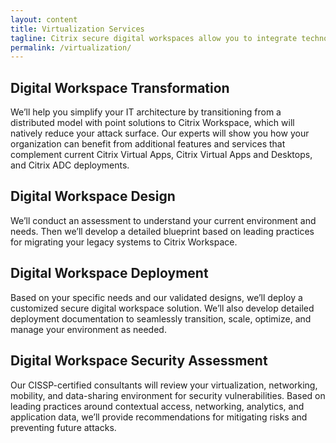 ```yaml
---
layout: content
title: Virtualization Services
tagline: Citrix secure digital workspaces allow you to integrate technologies, platforms, devices, and clouds to secure and simplify IT management. You can give employees personalized access to the relevant systems and tools they need, when and how they need them.
permalink: /virtualization/
---
```


## Digital Workspace Transformation

We’ll help you simplify your IT architecture by transitioning from a distributed model with point solutions to Citrix Workspace, which will natively reduce your attack surface. Our experts will show you how your organization can benefit from additional features and services that complement current Citrix Virtual Apps, Citrix Virtual Apps and Desktops, and Citrix ADC deployments.

## Digital Workspace Design

We’ll conduct an assessment to understand your current environment and needs. Then we’ll develop a detailed blueprint based on leading practices for migrating your legacy systems to Citrix Workspace. 

## Digital Workspace Deployment

Based on your specific needs and our validated designs, we’ll deploy a customized secure digital workspace solution. We’ll also develop detailed deployment documentation to seamlessly transition, scale, optimize, and manage your environment as needed.

## Digital Workspace Security Assessment

Our CISSP-certified consultants will review your virtualization, networking, mobility, and data-sharing environment for security vulnerabilities. Based on leading practices around contextual access, networking, analytics, and application data, we’ll provide recommendations for mitigating risks and preventing future attacks. 